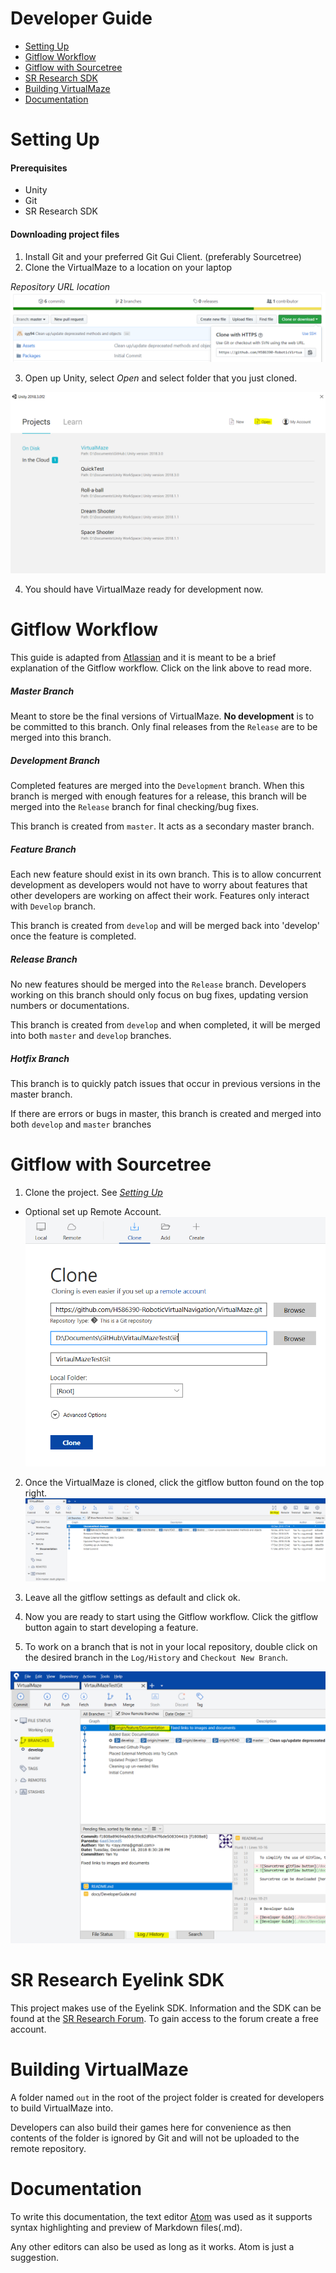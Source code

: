 # Developer Guide
* [Setting Up](#setting-up)
* [Gitflow Workflow](#gitflow-workflow)
* [Gitflow with Sourcetree](#gitflow-with-sourcetree)
* [SR Research SDK](#SR-Research-Eyelink-SDK)
* [Building VirtualMaze](#Building-VirtualMaze)
* [Documentation](#Documentation)

# Setting Up
#### Prerequisites
* Unity
* Git
* SR Research SDK

#### Downloading project files
1. Install Git and your preferred Git Gui Client. (preferably Sourcetree)
2. Clone the VirtualMaze to a location on your laptop

 *Repository URL location*
 ![web url location](/docs/images/web-url-location.PNG)

3. Open up Unity, select *Open* and select folder that you just cloned.

![unity-open](/docs/images/unity-open.PNG)

4. You should have VirtualMaze ready for development now.

# Gitflow Workflow
This guide is adapted from [Atlassian](https://www.atlassian.com/git/tutorials/comparing-workflows/gitflow-workflow) and it is meant to be a brief explanation of the Gitflow workflow. Click on the link above to read more.

##### Master Branch
Meant to store be the final versions of VirtualMaze. **No development** is to be committed to this branch. Only final releases from the `Release` are to be merged into this branch.

##### Development Branch
Completed features are merged into the `Development` branch. When this branch is merged with enough features for a release, this branch will be merged into the `Release` branch for final checking/bug fixes.

This branch is created from `master`. It acts as a secondary master branch.

##### Feature Branch
Each new feature should exist in its own branch. This is to allow concurrent development as developers would not have to worry about features that other developers are working on affect their work. Features only interact with `Develop` branch.

This branch is created from `develop` and will be merged back into 'develop' once the feature is completed.

##### Release Branch
No new features should be merged into the `Release` branch. Developers working on this branch should only focus on bug fixes, updating version numbers or documentations.

This branch is created from `develop` and when completed, it will be merged into both `master` and `develop` branches.

##### Hotfix Branch
This branch is to quickly patch issues that occur in previous versions in the master branch.

If there are errors or bugs in master, this branch is created and merged into both `develop` and `master` branches

# Gitflow with Sourcetree
1. Clone the project. See [*Setting Up*](#setting-up)
  - Optional set up Remote Account.
![Sourcetree cloning](/docs/images/clone-project.PNG)

2. Once the VirtualMaze is cloned, click the gitflow button found on the top right.
![gitflow button](/docs/images/gitflow-button.PNG)

3. Leave all the gitflow settings as default and click ok.

4. Now you are ready to start using the Gitflow workflow. Click the gitflow button again to start developing a feature.

5. To work on a branch that is not in your local repository, double click on the desired branch in the `Log/History` and `Checkout New Branch`.

![checkout existing branches](/docs/images/check-out-existing-branches.PNG)

# SR Research Eyelink SDK

This project makes use of the Eyelink SDK. Information and the SDK can be found at the [SR Research Forum](https://www.sr-support.com/forum). To gain access to the forum create a free account.

# Building VirtualMaze

A folder named `out` in the root of the project folder is created for developers to build VirtualMaze into.

Developers can also build their games here for convenience as then contents of the folder is ignored by Git and will not be uploaded to the remote repository.

# Documentation
To write this documentation, the text editor [Atom](https://atom.io/) was used as it supports syntax highlighting and preview of Markdown files(.md).

Any other editors can also be used as long as it works. Atom is just a suggestion.
